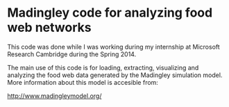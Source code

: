 # Madingley code for analyzing food web networks

This code was done while I was working during my internship at Microsoft Research Cambridge during the Spring 2014.

The main use of this code is for loading, extracting, visualizing and analyzing the food web data generated by the Madingley simulation model. More information about this model is accesible from:

http://www.madingleymodel.org/